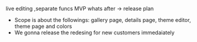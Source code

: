 live editing ,separate funcs
MVP 
whats after -> release plan

- Scope is about the followings: gallery page, details page, theme editor, theme page and colors
- We gonna release the redesing for new customers immedaiately 